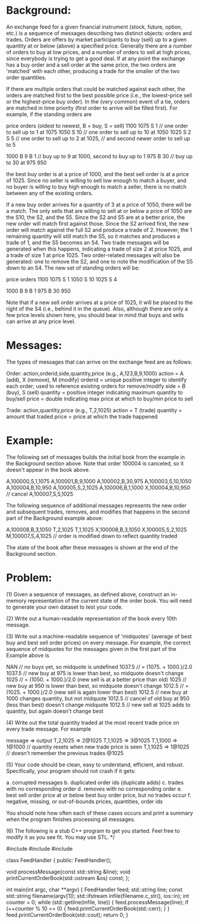 
Background:
===========

An exchange feed for a given financial instrument (stock, future, option,
etc.) is a sequence of messages describing two distinct objects: orders and
trades. Orders are offers by market participants to buy (sell) up to a given
quantity at or below (above) a specified price. Generally there are a number
of orders to buy at low prices, and a number of orders to sell at high prices,
since everybody is trying to get a good deal. If at any point the exchange has
a buy order and a sell order at the same price, the two orders are 'matched'
with each other, producing a trade for the smaller of the two order
quantities.

If there are multiple orders that could be matched against each other, the
orders are matched first to the best possible price (i.e., the lowest-price
sell or the highest-price buy order). In the (very common) event of a tie,
orders are matched in time priority (first order to arrive will be filled
first). For example, if the standing orders are

price orders (oldest to newest, B = buy, S = sell)
1100
1075 S 1 // one order to sell up to 1 at 1075
1050 S 10 // one order to sell up to 10 at 1050
1025 S 2 S 5 // one order to sell up to 2 at 1025,
// and second newer order to sell up to 5

1000 B 9 B 1 // buy up to 9 at 1000, second to buy up to 1
975 B 30 // buy up to 30 at 975
950

the best buy order is at a price of 1000, and the best sell order is at a
price of 1025. Since no seller is willing to sell low enough to match a buyer,
and no buyer is willing to buy high enough to match a seller, there is no
match between any of the existing orders.

If a new buy order arrives for a quantity of 3 at a price of 1050, there will
be a match. The only sells that are willing to sell at or below a price of
1050 are the S10, the S2, and the S5. Since the S2 and S5 are at a better
price, the new order will match first against those. Since the S2 arrived
first, the new order will match against the full S2 and produce a trade of
2. However, the 1 remaining quantity will still match the S5, so it matches
and produces a trade of 1, and the S5 becomes an S4. Two trade messages will
be generated when this happens, indicating a trade of size 2 at price 1025,
and a trade of size 1 at price 1025. Two order-related messages will also be
generated: one to remove the S2, and one to note the modification of the S5
down to an S4. The new set of standing orders will be:

price orders
1100
1075 S 1 
1050 S 10 
1025 S 4

1000 B 9 B 1 
975 B 30 
950

Note that if a new sell order arrives at a price of 1025, it will be placed to
the right of the S4 (i.e., behind it in the queue). Also, although there are
only a few price levels shown here, you should bear in mind that buys and
sells can arrive at any price level.

Messages:
=========

The types of messages that can arrive on the exchange feed are as follows:

Order: action,orderid,side,quantity,price (e.g., A,123,B,9,1000)
action = A (add), X (remove), M (modify)
orderid = unique positive integer to identify each order;
used to reference existing orders for remove/modify
side = B (buy), S (sell)
quantity = positive integer indicating maximum quantity to buy/sell
price = double indicating max price at which to buy/min price to sell

Trade: action,quantity,price (e.g., T,2,1025)
action = T (trade)
quantity = amount that traded
price = price at which the trade happened

Example:
========

The following set of messages builds the initial book from the example in the
Background section above. Note that order 100004 is canceled, so it doesn't
appear in the book above.

A,100000,S,1,1075
A,100001,B,9,1000
A,100002,B,30,975
A,100003,S,10,1050
A,100004,B,10,950
A,100005,S,2,1025
A,100006,B,1,1000
X,100004,B,10,950 // cancel
A,100007,S,5,1025

The following sequence of additional messages represents the new order and
subsequent trades, removes, and modifies that happens in the second part of
the Background example above:

A,100008,B,3,1050
T,2,1025
T,1,1025
X,100008,B,3,1050
X,100005,S,2,1025
M,100007,S,4,1025 // order is modified down to reflect quantity traded

The state of the book after these messages is shown at the end of the
Background section.

Problem:
========

(1) Given a sequence of messages, as defined above, construct an in-memory
representation of the current state of the order book. You will need to
generate your own dataset to test your code.

(2) Write out a human-readable representation of the book every 10th message.

(3) Write out a machine-readable sequence of 'midquotes' (average of best buy
and best sell order prices) on every message. For example, the correct
sequence of midquotes for the messages given in the first part of the Example
above is

NAN // no buys yet, so midquote is undefined
1037.5 // = (1075. + 1000.)/2.0
1037.5 // new buy at 975 is lower than best, so midquote doesn't change
1025 // = (1050. + 1000.)/2.0 (new sell is at a better price than old)
1025 // new buy at 950 is lower than best, so midquote doesn't change
1012.5 // = (1025. + 1000.)/2.0 (new sell is again lower than best)
1012.5 // new buy at 1000 changes quantity, but not midquote
1012.5 // cancel of old buy at 950 (less than best) doesn't change midquote
1012.5 // new sell at 1025 adds to quantity, but again doesn't change best

(4) Write out the total quantity traded at the most recent trade price on
every trade message. For example

message => output
T,2,1025 => 2@1025
T,1,1025 => 3@1025
T,1,1000 => 1@1000 // quantity resets when new trade price is seen
T,1,1025 => 1@1025 // doesn't remember the previous trades @1025

(5) Your code should be clean, easy to understand, efficient, and
robust. Specifically, your program should not crash if it gets:

a. corrupted messages
b. duplicated order ids (duplicate adds)
c. trades with no corresponding order
d. removes with no corresponding order
e. best sell order price at or below best buy order price,
but no trades occur
f. negative, missing, or out-of-bounds prices, quantities, order ids

You should note how often each of these cases occurs and print a summary when
the program finishes processing all messages.

(6) The following is a stub C++ program to get you started. Feel free to
modify it as you see fit. You may use STL.
*/

#include 
#include 
#include 

class FeedHandler
{
public:
FeedHandler();

void processMessage(const std::string &line);
void printCurrentOrderBook(std::ostream &os) const;
};

int main(int argc, char **argv)
{
FeedHandler feed;
std::string line;
const std::string filename(argv[1]);
std::ifstream infile(filename.c_str(), ios::in);
int counter = 0;
while (std::getline(infile, line)) {
feed.processMessage(line);
if (++counter % 10 == 0) {
feed.printCurrentOrderBook(std::cerr);
}
}
feed.printCurrentOrderBook(std::cout);
return 0;
}

